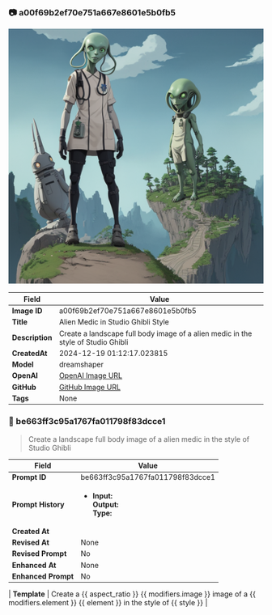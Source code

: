 

### 📷 a00f69b2ef70e751a667e8601e5b0fb5 


![data.id](./a00f69b2ef70e751a667e8601e5b0fb5.jpg)


| Field          | Value                                                                                                                     |
|----------------|---------------------------------------------------------------------------------------------------------------------------|
| **Image ID**             | a00f69b2ef70e751a667e8601e5b0fb5                                                                                                             |
| **Title**           | Alien Medic in Studio Ghibli Style                                                                                                       |
| **Description**           | Create a landscape full body image of a alien medic in the style of Studio Ghibli                                                                                                       |
| **CreatedAt**        | 2024-12-19 01:12:17.023815                                                                                                        |
| **Model**        | dreamshaper                                                                                                        |
| **OpenAI**         | [OpenAI Image URL](http://192.168.1.85:8081/generated-images/b643041299290.png)                                                                                |
| **GitHub**         | [GitHub Image URL](https://raw.githubusercontent.com/Caneta-Silva/weeb/refs/heads/main/images/a00f69b2ef70e751a667e8601e5b0fb5/a00f69b2ef70e751a667e8601e5b0fb5.jpg)                                                                                |
| **Tags**       | None                                                                                                                   |

### 📜 be663ff3c95a1767fa011798f83dcce1

> Create a landscape full body image of a alien medic in the style of Studio Ghibli

| Field          | Value                                                                                                                                                                      |
|----------------|----------------------------------------------------------------------------------------------------------------------------------------------------------------------------|
| **Prompt ID**  | be663ff3c95a1767fa011798f83dcce1                                                                                                                                                            |
| **Prompt History** | <ul><li>**Input:**  <br> **Output:**  <br> **Type:** </li></ul> |
| **Created At** |                                                                                                                                                    |
| **Revised At** | None                                                                                                                                                   |
| **Revised Prompt** | No                                                                                                                                                                      |
| **Enhanced At** | None                                                                                                                                                  |
| **Enhanced Prompt** | No                                                                                                                                                                    |

| **Template**   | Create a {{ aspect_ratio }} {{ modifiers.image }} image of a {{ modifiers.element }} {{ element }} in the style of {{ style }}                                                                                                                                           |


